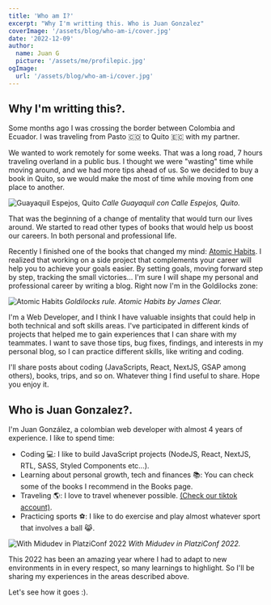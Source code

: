 ```yaml
---
title: 'Who am I?'
excerpt: "Why I'm writting this. Who is Juan Gonzalez"
coverImage: '/assets/blog/who-am-i/cover.jpg'
date: '2022-12-09'
author:
  name: Juan G
  picture: '/assets/me/profilepic.jpg'
ogImage:
  url: '/assets/blog/who-am-i/cover.jpg'
---
```


## Why I'm writting this?.

Some months ago I was crossing the border between Colombia and Ecuador. I was traveling from Pasto 🇨🇴 to Quito 🇪🇨 with my partner.

We wanted to work remotely for some weeks. That was a long road, 7 hours traveling overland in a public bus. I thought we were "wasting" time while moving around, and we had more tips ahead of us. So we decided to buy a book in Quito, so we would make the most of time while moving from one place to another.

![Guayaquil Espejos, Quito](/assets/blog/who-am-i/guayaquil_espejos.jpg)
_Calle Guayaquil con Calle Espejos, Quito._

That was the beginning of a change of mentality that would turn our lives around. We started to read other types of books that would help us boost our careers. In both personal and professional life.

Recently I finished one of the books that changed my mind: [Atomic Habits](https://jamesclear.com/atomic-habits). I realized that working on a side project that complements your career will help you to achieve your goals easier. By setting goals, moving forward step by step, tracking the small victories... I'm sure I will shape my personal and professional career by writing a blog. Right now I'm in the Goldilocks zone:

![Atomic Habits](/assets/blog/who-am-i/goldilocks_rule.jpg)
_Goldilocks rule. Atomic Habits by James Clear._

I'm a Web Developer, and I think I have valuable insights that could help in both technical and soft skills areas. I've participated in different kinds of projects that helped me to gain experiences that I can share with my teammates. I want to save those tips, bug fixes, findings, and interests in my personal blog, so I can practice different skills, like writing and coding.

I'll share posts about coding (JavaScripts, React, NextJS, GSAP among others), books, trips, and so on. Whatever thing I find useful to share. Hope you enjoy it.

## Who is Juan Gonzalez?.

I'm Juan González, a colombian web developer with almost 4 years of experience. I like to spend time:

- Coding 💻: I like to build JavaScript projects (NodeJS, React, NextJS, RTL, SASS, Styled Components etc...).
- Learning about personal growth, tech and finances 📚: You can check some of the books I recommend in the Books page.
- Traveling 🌎: I love to travel whenever possible. [(Check our tiktok account)](https://www.tiktok.com/@quiro.gon).
- Practicing sports ⚽️: I like to do exercise and play almost whatever sport that involves a ball 😹.

![With Midudev in PlatziConf 2022](/assets/blog/who-am-i/platzi-conf.jpg)
_With Midudev in PlatziConf 2022._

This 2022 has been an amazing year where I had to adapt to new environments in in every respect, so many learnings to highlight. So I'll be sharing my experiences in the areas described above.

Let's see how it goes :).
